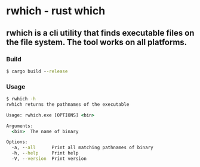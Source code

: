 # rwhich - rust which
## rwhich is a cli utility that finds executable files on the file system. The tool works on all platforms.
### Build
``` cmd
$ cargo build --release
```
### Usage
``` cmd
$ rwhich -h
rwhich returns the pathnames of the executable

Usage: rwhich.exe [OPTIONS] <bin>

Arguments:
  <bin>  The name of binary

Options:
  -a, --all      Print all matching pathnames of binary
  -h, --help     Print help
  -V, --version  Print version
```